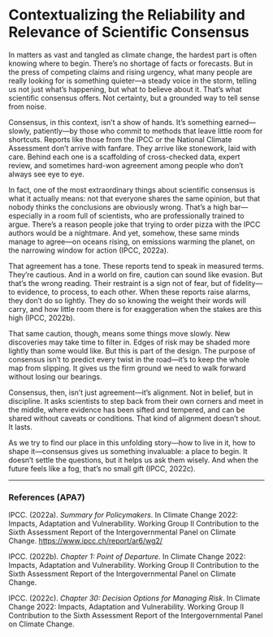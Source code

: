 # Contextualizing the Reliability and Relevance of Scientific Consensus

In matters as vast and tangled as climate change, the hardest part is often knowing where to begin. There’s no shortage of facts or forecasts. But in the press of competing claims and rising urgency, what many people are really looking for is something quieter—a steady voice in the storm, telling us not just what’s happening, but what to believe about it. That’s what scientific consensus offers. Not certainty, but a grounded way to tell sense from noise.

Consensus, in this context, isn’t a show of hands. It’s something earned—slowly, patiently—by those who commit to methods that leave little room for shortcuts. Reports like those from the IPCC or the National Climate Assessment don’t arrive with fanfare. They arrive like stonework, laid with care. Behind each one is a scaffolding of cross-checked data, expert review, and sometimes hard-won agreement among people who don’t always see eye to eye.

In fact, one of the most extraordinary things about scientific consensus is what it actually means: not that everyone shares the same opinion, but that nobody thinks the conclusions are obviously wrong. That’s a high bar—especially in a room full of scientists, who are professionally trained to argue. There’s a reason people joke that trying to order pizza with the IPCC authors would be a nightmare. And yet, somehow, these same minds manage to agree—on oceans rising, on emissions warming the planet, on the narrowing window for action (IPCC, 2022a).

That agreement has a tone. These reports tend to speak in measured terms. They’re cautious. And in a world on fire, caution can sound like evasion. But that’s the wrong reading. Their restraint is a sign not of fear, but of fidelity—to evidence, to process, to each other. When these reports raise alarms, they don’t do so lightly. They do so knowing the weight their words will carry, and how little room there is for exaggeration when the stakes are this high (IPCC, 2022b).

That same caution, though, means some things move slowly. New discoveries may take time to filter in. Edges of risk may be shaded more lightly than some would like. But this is part of the design. The purpose of consensus isn’t to predict every twist in the road—it’s to keep the whole map from slipping. It gives us the firm ground we need to walk forward without losing our bearings.

Consensus, then, isn’t just agreement—it’s alignment. Not in belief, but in discipline. It asks scientists to step back from their own corners and meet in the middle, where evidence has been sifted and tempered, and can be shared without caveats or conditions. That kind of alignment doesn’t shout. It lasts.

As we try to find our place in this unfolding story—how to live in it, how to shape it—consensus gives us something invaluable: a place to begin. It doesn’t settle the questions, but it helps us ask them wisely. And when the future feels like a fog, that’s no small gift (IPCC, 2022c).

---

### References (APA7)

IPCC. (2022a). *Summary for Policymakers*. In Climate Change 2022: Impacts, Adaptation and Vulnerability. Working Group II Contribution to the Sixth Assessment Report of the Intergovernmental Panel on Climate Change. https://www.ipcc.ch/report/ar6/wg2/

IPCC. (2022b). *Chapter 1: Point of Departure*. In Climate Change 2022: Impacts, Adaptation and Vulnerability. Working Group II Contribution to the Sixth Assessment Report of the Intergovernmental Panel on Climate Change.

IPCC. (2022c). *Chapter 30: Decision Options for Managing Risk*. In Climate Change 2022: Impacts, Adaptation and Vulnerability. Working Group II Contribution to the Sixth Assessment Report of the Intergovernmental Panel on Climate Change.
